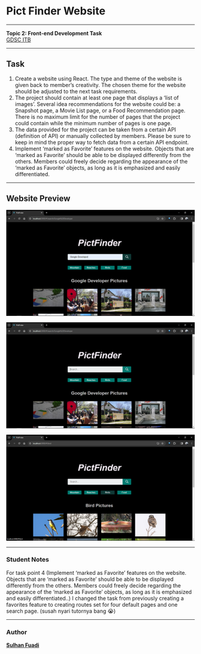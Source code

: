 # Pict Finder Website

---

<strong>Topic 2: Front-end Development Task</strong>
<br>[GDSC ITB](https://gdsc.community.dev/institut-teknologi-bandung/)

---

## Task
1. Create a website using React. The type and theme of the website is given back to
member’s creativity. The chosen theme for the website should be adjusted to the next
task requirements.
2. The project should contain at least one page that displays a ‘list of images’. Several
idea recommendations for the website could be: a Snapshot page, a Movie List page,
or a Food Recommendation page. There is no maximum limit for the number of pages
that the project could contain while the minimum number of pages is one page.
3. The data provided for the project can be taken from a certain API (definition of API) or
manually collected by members. Please be sure to keep in mind the proper way to
fetch data from a certain API endpoint.
4. Implement ‘marked as Favorite’ features on the website. Objects that are ‘marked as
Favorite’ should be able to be displayed differently from the others. Members could
freely decide regarding the appearance of the ‘marked as Favorite’ objects, as long as
it is emphasized and easily differentiated.

---

## Website Preview
<img src="./public/screenshots/screenshot-1.png"
     alt="Screenshot 1"
     >

<img src="./public/screenshots/screenshot-2.png"
     alt="Screenshot 2"
     >

<img src="./public/screenshots/screenshot-3.png"
     alt="Screenshot 3"
     >

---

### Student Notes
For task point 4 (Implement ‘marked as Favorite’ features on the website. Objects that are ‘marked as
Favorite’ should be able to be displayed differently from the others. Members could
freely decide regarding the appearance of the ‘marked as Favorite’ objects, as long as
it is emphasized and easily differentiated..) I changed the task from previously creating a favorites feature to creating routes set for four default pages and one search page. (susah nyari tutornya bang 😭)

---

### Author
<strong>[Sulhan Fuadi](https://github.com/sulhanfuadi)</strong>
